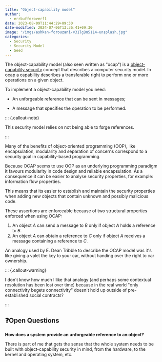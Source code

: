 ```yaml
---
title: "Object-capability model"
author:
  - errbufferoverfl
date: 2023-08-09T11:44:29+09:30
date-modified: 2024-07-06T13:36:41+09:30
image: "/imgs/ashkan-forouzani-v31lgBn5114-unsplash.jpg"
categories:
  - Security
  - Security Model
  - Seed
---
```

The object-capability model (also seen written as "ocap") is a [object-capability security](object-capability%20security) concept that describes a computer security model. In ocap a capability describes a transferable right to perform one or more operations on a given object.

To implement a object-capability model you need:

- An unforgeable reference that can be sent in messages;

- A message that specifies the operation to be performed.

::: {.callout-note}

This security model relies on not being able to forge references.

:::

Many of the benefits of object-oriented programming (OOP), like encapsulation, modularity and separation of concerns correspond to a security goal in capability-based programming.

Because OCAP seems to use OOP as an underlying programming paradigm it favours modularity in code design and reliable encapsulation. As a consequence it can be easier to analyse security properties, for example: information flow properties.

This means that its easier to establish and maintain the security properties when adding new objects that contain unknown and possibly malicious code.

These assertions are enforceable because of two structural properties enforced when using OCAP:

1. An object *A* can send a message to *B* only if object *A* holds a reference to *B*.
2. An object *A* can obtain a reference to *C* only if object *A* receives a message containing a reference to *C*.

An analogy used by E. Dean Tribble to describe the OCAP model was it's like giving a valet the key to your car, without handing over the right to car ownership.

::: {.callout-warning}

I don't know how much I like that analogy (and perhaps some contextual resolution has been lost over time) because in the real world "only connectivity begets connectivity" doesn't hold up outside of pre-established social contracts?

:::

## ❓Open Questions

**How does a system provide an unforgeable reference to an object?**

There is part of me that gets the sense that the whole system needs to be built with object-capability security in mind, from the hardware, to the kernel and operating system, etc.
